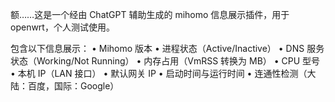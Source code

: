 额……这是一个经由 ChatGPT 辅助生成的 mihomo 信息展示插件，用于 openwrt，个人测试使用。

包含以下信息展示：
	•	Mihomo 版本
	•	进程状态（Active/Inactive）
	•	DNS 服务状态（Working/Not Running）
	•	内存占用（VmRSS 转换为 MB）
	•	CPU 型号
	•	本机 IP（LAN 接口）
	•	默认网关 IP
	•	启动时间与运行时间
	•	连通性检测（大陆：百度，国际：Google）
